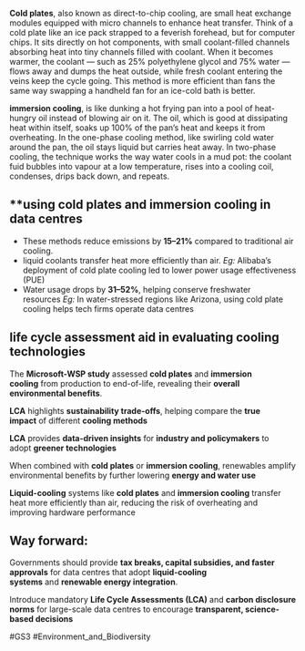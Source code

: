 
**Cold plates**, also known as direct-to-chip cooling, are small heat exchange modules equipped with micro channels to enhance heat transfer. Think of a cold plate like an ice pack strapped to a feverish forehead, but for computer chips. It sits directly on hot components, with small coolant-filled channels absorbing heat into tiny channels filled with coolant. When it becomes warmer, the coolant — such as 25% polyethylene glycol and 75% water — flows away and dumps the heat outside, while fresh coolant entering the veins keep the cycle going. This method is more efficient than fans the same way swapping a handheld fan for an ice-cold bath is better.

**immersion cooling**, is like dunking a hot frying pan into a pool of heat-hungry oil instead of blowing air on it. The oil, which is good at dissipating heat within itself, soaks up 100% of the pan’s heat and keeps it from overheating. In the one-phase cooling method, like swirling cold water around the pan, the oil stays liquid but carries heat away. In two-phase cooling, the technique works the way water cools in a mud pot: the coolant fuid bubbles into vapour at a low temperature, rises into a cooling coil, condenses, drips back down, and repeats.

## **using cold plates and immersion cooling in data centres

- These methods reduce emissions by **15–21%** compared to traditional air cooling.
- liquid coolants transfer heat more efficiently than air. _Eg:_ Alibaba’s deployment of cold plate cooling led to lower power usage effectiveness (PUE)
- Water usage drops by **31–52%**, helping conserve freshwater resources _Eg:_ In water-stressed regions like Arizona, using cold plate cooling helps tech firms operate data centres

## **life cycle assessment aid in evaluating cooling technologies**

The **Microsoft-WSP study** assessed **cold plates** and **immersion cooling** from production to end-of-life, revealing their **overall environmental benefits**.

**LCA** highlights **sustainability trade-offs**, helping compare the **true impact** of different **cooling methods**

**LCA** provides **data-driven insights** for **industry and policymakers** to adopt **greener technologies**

When combined with **cold plates** or **immersion cooling**, renewables amplify environmental benefits by further lowering **energy and water use**

**Liquid-cooling** systems like **cold plates** and **immersion cooling** transfer heat more efficiently than air, reducing the risk of overheating and improving hardware performance

## **Way forward:**

Governments should provide **tax breaks, capital subsidies, and faster approvals** for data centres that adopt **liquid-cooling systems** and **renewable energy integration**.

Introduce mandatory **Life Cycle Assessments (LCA)** and **carbon disclosure norms** for large-scale data centres to encourage **transparent, science-based decisions**

#GS3 
#Environment_and_Biodiversity







